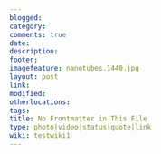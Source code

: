 ```yaml
---
blogged: 
category: 
comments: true
date: 
description: 
footer: 
imagefeature: nanotubes.1440.jpg
layout: post
link: 
modified: 
otherlocations: 
tags: 
title: No Frontmatter in This File
type: photo|video|status|quote|link
wiki: testwiki1
---
```

<!--summary-->